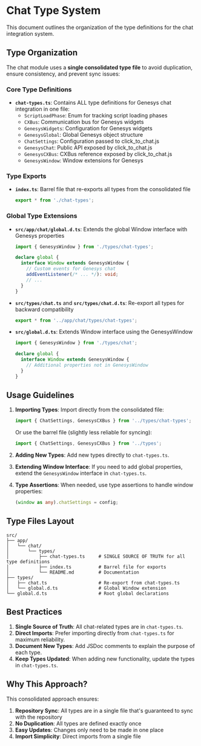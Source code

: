 # Chat Type System

This document outlines the organization of the type definitions for the chat integration system.

## Type Organization

The chat module uses a **single consolidated type file** to avoid duplication, ensure consistency, and prevent sync issues:

### Core Type Definitions

- **`chat-types.ts`**: Contains ALL type definitions for Genesys chat integration in one file:
  - `ScriptLoadPhase`: Enum for tracking script loading phases
  - `CXBus`: Communication bus for Genesys widgets
  - `GenesysWidgets`: Configuration for Genesys widgets
  - `GenesysGlobal`: Global Genesys object structure
  - `ChatSettings`: Configuration passed to click_to_chat.js
  - `GenesysChat`: Public API exposed by click_to_chat.js
  - `GenesysCXBus`: CXBus reference exposed by click_to_chat.js
  - `GenesysWindow`: Window extensions for Genesys

### Type Exports

- **`index.ts`**: Barrel file that re-exports all types from the consolidated file
  ```typescript
  export * from './chat-types';
  ```

### Global Type Extensions

- **`src/app/chat/global.d.ts`**: Extends the global Window interface with Genesys properties

  ```typescript
  import { GenesysWindow } from './types/chat-types';

  declare global {
    interface Window extends GenesysWindow {
      // Custom events for Genesys chat
      addEventListener(/* ... */): void;
      // ...
    }
  }
  ```

- **`src/types/chat.ts`** and **`src/types/chat.d.ts`**: Re-export all types for backward compatibility

  ```typescript
  export * from '../app/chat/types/chat-types';
  ```

- **`src/global.d.ts`**: Extends Window interface using the GenesysWindow

  ```typescript
  import { GenesysWindow } from './types/chat';

  declare global {
    interface Window extends GenesysWindow {
      // Additional properties not in GenesysWindow
    }
  }
  ```

## Usage Guidelines

1. **Importing Types**: Import directly from the consolidated file:

   ```typescript
   import { ChatSettings, GenesysCXBus } from '../types/chat-types';
   ```

   Or use the barrel file (slightly less reliable for syncing):

   ```typescript
   import { ChatSettings, GenesysCXBus } from '../types';
   ```

2. **Adding New Types**: Add new types directly to `chat-types.ts`.

3. **Extending Window Interface**: If you need to add global properties, extend the `GenesysWindow` interface in `chat-types.ts`.

4. **Type Assertions**: When needed, use type assertions to handle window properties:
   ```typescript
   (window as any).chatSettings = config;
   ```

## Type Files Layout

```
src/
├── app/
│   └── chat/
│       └── types/
│           ├── chat-types.ts     # SINGLE SOURCE OF TRUTH for all type definitions
│           ├── index.ts          # Barrel file for exports
│           └── README.md         # Documentation
├── types/
│   ├── chat.ts                   # Re-export from chat-types.ts
│   └── global.d.ts               # Global Window extension
└── global.d.ts                   # Root global declarations
```

## Best Practices

1. **Single Source of Truth**: All chat-related types are in `chat-types.ts`.
2. **Direct Imports**: Prefer importing directly from `chat-types.ts` for maximum reliability.
3. **Document New Types**: Add JSDoc comments to explain the purpose of each type.
4. **Keep Types Updated**: When adding new functionality, update the types in `chat-types.ts`.

## Why This Approach?

This consolidated approach ensures:

1. **Repository Sync**: All types are in a single file that's guaranteed to sync with the repository
2. **No Duplication**: All types are defined exactly once
3. **Easy Updates**: Changes only need to be made in one place
4. **Import Simplicity**: Direct imports from a single file
